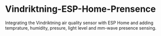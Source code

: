 # Vindriktning-ESP-Home-Prensence
Integrating the Vindriktning air quality sensor with ESP Home and adding temprature, humidity, presure, light level and mm-wave presence sensing.
